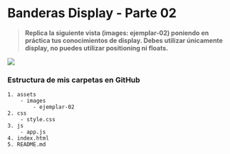 # Banderas Display - Parte 02 #

> __Replica la siguiente vista (images: ejemplar-02) poniendo en práctica tus conocimientos de display. Debes utilizar únicamente display, no puedes utilizar positioning ni floats.__

![](https://fotos.subefotos.com/304ad94ffc6b76d7366894e1d9646961o.png)

### Estructura de mis carpetas en GitHub ###
```Banderas-display
1. assets
    - images
        - ejemplar-02
2. css
    - style.css
3. js
    - app.js
4. index.html
5. README.md
```
    





